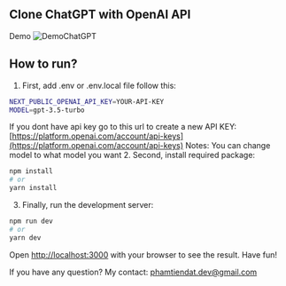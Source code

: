 ## Clone ChatGPT with OpenAI API

Demo
![DemoChatGPT](https://i.ibb.co/TRWHrkv/image-Chat-GPTDemo.png)

## How to run?

1. First, add .env or .env.local file follow this:

```bash
NEXT_PUBLIC_OPENAI_API_KEY=YOUR-API-KEY
MODEL=gpt-3.5-turbo
```

If you dont have api key go to this url to create a new API KEY:
[https://platform.openai.com/account/api-keys](https://platform.openai.com/account/api-keys)
Notes: You can change model to what model you want 2. Second, install required package:

```bash
npm install
# or
yarn install
```

3. Finally, run the development server:

```bash
npm run dev
# or
yarn dev
```

Open [http://localhost:3000](http://localhost:3000) with your browser to see the result.
Have fun!

If you have any question?
My contact: phamtiendat.dev@gmail.com
